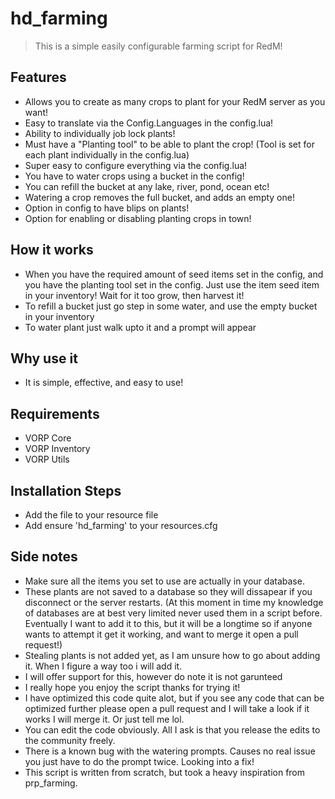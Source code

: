 # hd_farming

>This is a simple easily configurable farming script for RedM!

## Features
- Allows you to create as many crops to plant for your RedM server as you want!
- Easy to translate via the Config.Languages in the config.lua!
- Ability to individually job lock plants!
- Must have a "Planting tool" to be able to plant the crop! (Tool is set for each plant individually in the config.lua)
- Super easy to configure everything via the config.lua!
- You have to water crops using a bucket in the config!
- You can refill the bucket at any lake, river, pond, ocean etc!
- Watering a crop removes the full bucket, and adds an empty one!
- Option in config to have blips on plants!
- Option for enabling or disabling planting crops in town!

## How it works
- When you have the required amount of seed items set in the config, and you have the planting tool set in the config. Just use the item seed item in your inventory! Wait for it too grow, then harvest it!
- To refill a bucket just go step in some water, and use the empty bucket in your inventory
- To water plant just walk upto it and a prompt will appear

## Why use it
- It is simple, effective, and easy to use!

## Requirements
- VORP Core
- VORP Inventory
- VORP Utils

## Installation Steps
- Add the file to your resource file
- Add ensure 'hd_farming' to your resources.cfg

## Side notes
- Make sure all the items you set to use are actually in your database.
- These plants are not saved to a database so they will dissapear if you disconnect or the server restarts. (At this moment in time my knowledge of databases are at best very limited never used them in a script before. Eventually I want to add it to this, but it will be a longtime so if anyone wants to attempt it get it working, and want to merge it open a pull request!)
- Stealing plants is not added yet, as I am unsure how to go about adding it. When I figure a way too i will add it.
- I will offer support for this, however do note it is not garunteed
- I really hope you enjoy the script thanks for trying it!
- I have optimized this code quite alot, but if you see any code that can be optimized further please open a pull request and I will take a look if it works I will merge it. Or just tell me lol.
- You can edit the code obviously. All I ask is that you release the edits to the community freely.
- There is a known bug with the watering prompts. Causes no real issue you just have to do the prompt twice. Looking into a fix!
- This script is written from scratch, but took a heavy inspiration from prp_farming.
